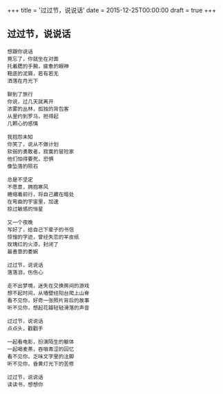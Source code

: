 +++
title = '过过节，说说话'
date = 2015-12-25T00:00:00
draft = true
+++
## 过过节，说说话

```text
想跟你说话
竟忘了，你就坐在对面
托着腮的手腕，疲惫的眼神
鞋底的泥屑，若有若无
洒落在月光下

聊到了旅行
你说，过几天就离开
浓雾的丛林，孤独的背包客
从里约到罗马，担得起
几颗心的感情

我抱怨未知
你笑了，说从不做计划
软弱的勇敢者，寂寞的冒险家
他们怕得要死，恐惧
像坠落的陨石

总是不坚定
不愿意，拥抱寒风
蜷缩着前行，将自己藏在暗处
在弯曲的宇宙里，加速
掠过敏感的恒星

又一个夜晚
写好了，给自己下辈子的书信
惊惶的字迹，曾经失恋的羊皮纸
玫瑰红的火漆，封闭了
最善意的委婉

过过节，说说话
落落泪，伤伤心

走不出梦境，迷失在交换房间的游戏
想不起时间，从墙壁经阳台爬上山脊
看不见你，好奇一张照片背后的故事
听不见你，想起花瓣轻轻滑落的声音

过过节，说说话
点点头，戳戳手

一起看电影，扮演陌生的躯体
一起喝麦茶，吞咽青涩的回忆
看不见你，乏味文字里的注脚
听不见你，昏黄灯光下的苦修

过过节，说说话
读读书，想想你
```
